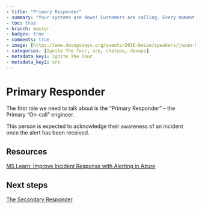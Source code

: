 ```yaml
---
- title: "Primary Responder"
- summary: "Your systems are down! Customers are calling. Every moment counts. What do you do?"
- toc: true
- branch: master
- badges: true
- comments: true
- image: [https://www.devopsdays.org/events/2016-boise/speakers/jason-hand.jpg]
- categories: [Ignite The Tour, sre, chatops, devops]
- metadata_key1: Ignite The Tour
- metadata_key2: sre
---
```


# Primary Responder

The first role we need to talk about is the “Primary Responder” – the Primary “On-call” engineer.

This person is expected to acknowledge their awareness of an incident once the alert has been received.

## Resources

[MS Learn: Improve Incident Response with Alerting in Azure](https://docs.microsoft.com/en-us/learn/modules/incident-response-with-alerting-on-azure/)

## Next steps

[The Secondary Responder](2020-03-05-Secondary-Responder.html)